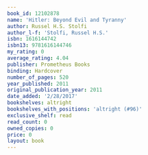 ```yaml
---
book_id: 12102878
name: 'Hitler: Beyond Evil and Tyranny'
author: Russel H.S. Stolfi
author_l-f: 'Stolfi, Russel H.S.'
isbn: 1616144742
isbn13: 9781616144746
my_rating: 0
average_rating: 4.04
publisher: Prometheus Books
binding: Hardcover
number_of_pages: 520
year_published: 2011
original_publication_year: 2011
date_added: '2/28/2017'
bookshelves: altright
bookshelves_with_positions: 'altright (#96)'
exclusive_shelf: read
read_count: 0
owned_copies: 0
price: 0
layout: book
---
```

